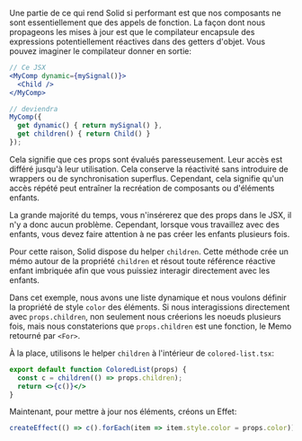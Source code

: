 Une partie de ce qui rend Solid si performant est que nos composants ne sont essentiellement que des appels de fonction. La façon dont nous propageons les mises à jour est que le compilateur encapsule des expressions potentiellement réactives dans des getters d'objet. Vous pouvez imaginer le compilateur donner en sortie:

```jsx
// Ce JSX
<MyComp dynamic={mySignal()}>
  <Child />
</MyComp>

// deviendra
MyComp({
  get dynamic() { return mySignal() },
  get children() { return Child() }
});
```
Cela signifie que ces props sont évalués paresseusement. Leur accès est différé jusqu'à leur utilisation. Cela conserve la réactivité sans introduire de wrappers ou de synchronisation superflus. Cependant, cela signifie qu'un accès répété peut entraîner la recréation de composants ou d'éléments enfants.

La grande majorité du temps, vous n'insérerez que des props dans le JSX, il n'y a donc aucun problème.
Cependant, lorsque vous travaillez avec des enfants, vous devez faire attention à ne pas créer les enfants plusieurs fois.

Pour cette raison, Solid dispose du helper `children`. Cette méthode crée un mémo autour de la propriété `children` et résout toute référence réactive enfant imbriquée afin que vous puissiez interagir directement avec les enfants.

Dans cet exemple, nous avons une liste dynamique et nous voulons définir la propriété de style `color` des éléments. Si nous interagissions directement avec `props.children`, non seulement nous créerions les noeuds plusieurs fois, mais nous constaterions que `props.children` est une fonction, le Memo retourné par `<For>`.

À la place, utilisons le helper `children` à l'intérieur de `colored-list.tsx`:
```jsx
export default function ColoredList(props) {
  const c = children(() => props.children);
  return <>{c()}</>
}
```
Maintenant, pour mettre à jour nos éléments, créons un Effet:
```jsx
createEffect(() => c().forEach(item => item.style.color = props.color));
```
